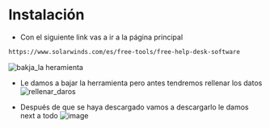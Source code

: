# Instalación
- Con el siguiente link vas a ir a la página principal
```bash
https://www.solarwinds.com/es/free-tools/free-help-desk-software
```

![bakja_la heramienta](https://user-images.githubusercontent.com/104897417/172586348-c712b893-a956-4ff6-9160-a05956dc07e8.png)

- Le damos a bajar la herramienta pero antes tendremos rellenar los datos
![rellenar_daros](https://user-images.githubusercontent.com/104897417/172588755-dfce05e5-cfa4-46f5-971d-a3b302ec19f4.png)

- Después de que se haya descargado vamos a descargarlo le damos next a todo
 ![image](https://user-images.githubusercontent.com/104897417/172590053-92b7332d-4446-4a88-a699-c7508e7786d0.png)


